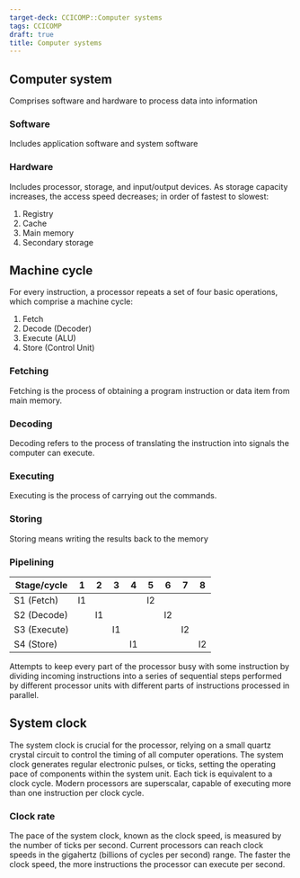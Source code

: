 ```yaml
---
target-deck: CCICOMP::Computer systems
tags: CCICOMP
draft: true
title: Computer systems
---
```


## Computer system

Comprises software and hardware to process data into information
<!--ID: 1697898015774-->

### Software

Includes application software and system software
<!--ID: 1697898015779-->

### Hardware

Includes processor, storage, and input/output devices. As storage capacity increases, the access speed decreases; in order of fastest to slowest:
1. Registry
2. Cache
3. Main memory
4. Secondary storage
<!--ID: 1697898015785-->

## Machine cycle

For every instruction, a processor repeats a set of four basic operations, which comprise a machine cycle:
1. Fetch
2. Decode (Decoder)
3. Execute (ALU)
4. Store (Control Unit)
<!--ID: 1697898015795-->

### Fetching

Fetching is the process of obtaining a program instruction or data item from main memory.
<!--ID: 1701426980214-->

### Decoding

Decoding refers to the process of translating the instruction into signals the computer can execute.
<!--ID: 1701426980220-->

### Executing

Executing is the process of carrying out the commands.
<!--ID: 1701426980225-->

### Storing

Storing means writing the results back to the memory
<!--ID: 1701426980229-->

### Pipelining

|Stage/cycle|1|2|3|4|5|6|7|8|
|---|---|---|---|---|---|---|---|---|
|S1 (Fetch)|I1||||I2||||
|S2 (Decode)||I1||||I2|||
|S3 (Execute)|||I1||||I2||
|S4 (Store)||||I1||||I2</table>|
$$
$$
Attempts to keep every part of the processor busy with some instruction by dividing incoming instructions into a series of sequential steps performed by different processor units with different parts of instructions processed in parallel.
<!--ID: 1697898015803-->

## System clock

The system clock is crucial for the processor, relying on a small quartz crystal circuit to control the timing of all computer operations. The system clock generates regular electronic pulses, or ticks, setting the operating pace of components within the system unit. Each tick is equivalent to a clock cycle. Modern processors are superscalar, capable of executing more than one instruction per clock cycle.
<!--ID: 1701426980233-->

### Clock rate

The pace of the system clock, known as the clock speed, is measured by the number of ticks per second. Current processors can reach clock speeds in the gigahertz (billions of cycles per second) range. The faster the clock speed, the more instructions the processor can execute per second.
<!--ID: 1697898015810-->

